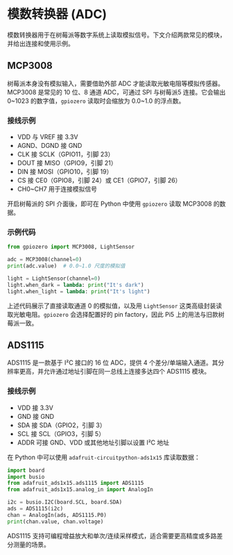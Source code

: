 # 模数转换器 (ADC)

模数转换器用于在树莓派等数字系统上读取模拟信号。下文介绍两款常见的模块，并给出连接和使用示例。

## MCP3008

树莓派本身没有模拟输入，需要借助外部 ADC 才能读取光敏电阻等模拟传感器。MCP3008 是常见的 10 位、8 通道 ADC，可通过 SPI 与树莓派5 连接。它会输出 0~1023 的数字值，`gpiozero` 读取时会缩放为 0.0~1.0 的浮点数。

### 接线示例

- VDD 与 VREF 接 3.3V
- AGND、DGND 接 GND
- CLK 接 SCLK（GPIO11，引脚 23）
- DOUT 接 MISO（GPIO9，引脚 21）
- DIN 接 MOSI（GPIO10，引脚 19）
- CS 接 CE0（GPIO8，引脚 24）或 CE1（GPIO7，引脚 26）
- CH0~CH7 用于连接模拟信号

开启树莓派的 SPI 介面後，即可在 Python 中使用 `gpiozero` 读取 MCP3008 的数据。

### 示例代码
```python
from gpiozero import MCP3008, LightSensor

adc = MCP3008(channel=0)
print(adc.value)  # 0.0~1.0 尺度的模拟值

light = LightSensor(channel=0)
light.when_dark = lambda: print("It's dark")
light.when_light = lambda: print("It's light")
```
上述代码展示了直接读取通道 0 的模拟值，以及用 `LightSensor` 这类高级封装读取光敏电阻。`gpiozero` 会选择配置好的 pin factory，因此 Pi5 上的用法与旧款树莓派一致。

## ADS1115

ADS1115 是一款基于 I²C 接口的 16 位 ADC，提供 4 个差分/单端输入通道。其分辨率更高，并允许通过地址引脚在同一总线上连接多达四个 ADS1115 模块。

### 接线示例

- VDD 接 3.3V
- GND 接 GND
- SDA 接 SDA（GPIO2，引脚 3）
- SCL 接 SCL（GPIO3，引脚 5）
- ADDR 可接 GND、VDD 或其他地址引脚以设置 I²C 地址

在 Python 中可以使用 `adafruit-circuitpython-ads1x15` 库读取数据：

```python
import board
import busio
from adafruit_ads1x15.ads1115 import ADS1115
from adafruit_ads1x15.analog_in import AnalogIn

i2c = busio.I2C(board.SCL, board.SDA)
ads = ADS1115(i2c)
chan = AnalogIn(ads, ADS1115.P0)
print(chan.value, chan.voltage)
```

ADS1115 支持可编程增益放大和单次/连续采样模式，适合需要更高精度或多路差分测量的场景。
